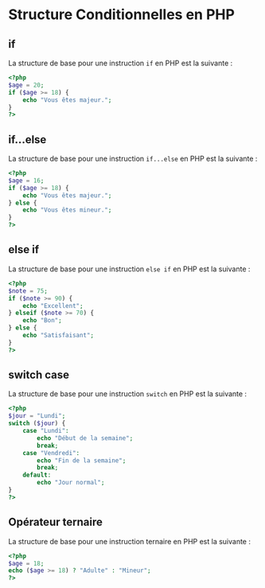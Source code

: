 # Structure Conditionnelles en PHP

## if

La structure de base pour une instruction `if` en PHP est la suivante :

```php
<?php
$age = 20;
if ($age >= 18) {
    echo "Vous êtes majeur.";
}
?>
```

## if...else

La structure de base pour une instruction `if...else` en PHP est la suivante :

```php
<?php
$age = 16;
if ($age >= 18) {
    echo "Vous êtes majeur.";
} else {
    echo "Vous êtes mineur.";
}
?>

```

## else if

La structure de base pour une instruction `else if` en PHP est la suivante :

```php
<?php
$note = 75;
if ($note >= 90) {
    echo "Excellent";
} elseif ($note >= 70) {
    echo "Bon";
} else {
    echo "Satisfaisant";
}
?>

```

## switch case

La structure de base pour une instruction `switch` en PHP est la suivante :

```php
<?php
$jour = "Lundi";
switch ($jour) {
    case "Lundi":
        echo "Début de la semaine";
        break;
    case "Vendredi":
        echo "Fin de la semaine";
        break;
    default:
        echo "Jour normal";
}
?>

```

## Opérateur ternaire

La structure de base pour une instruction ternaire en PHP est la suivante :

```php
<?php
$age = 18;
echo ($age >= 18) ? "Adulte" : "Mineur";
?>
```
